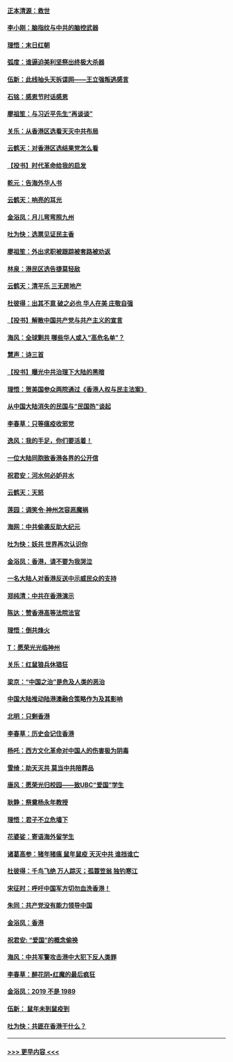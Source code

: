 #### [正本清源：救世](../pages/nsc993/n11689134.md?t=11292144) 
#### [李小刚：脑指纹与中共的脑控武器](../pages/nsc993/n11688900.md?t=11292144) 
#### [理悟：末日红朝](../pages/nsc993/n11688829.md?t=11292144) 
#### [弧度：谁逼迫美利坚祭出终极大杀器](../pages/nsc993/n11688735.md?t=11292144) 
#### [伍新：此线抽头天拆谍网——王立强叛逃感言](../pages/nsc993/n11687981.md?t=11292144) 
#### [石铭：感恩节时话感恩](../pages/nsc993/n11687568.md?t=11292144) 
#### [廖祖笙：与习近平先生“再谈谈”](../pages/nsc993/n11687005.md?t=11292144) 
#### [关乐：从香港区选看天灭中共布局](../pages/nsc993/n11686647.md?t=11292144) 
#### [云鹤天：对香港区选结果党怎么看](../pages/nsc993/n11686216.md?t=11292144) 
#### [【投书】时代革命给我的启发](../pages/nsc993/n11684287.md?t=11292144) 
#### [乾元：告海外华人书](../pages/nsc993/n11684044.md?t=11292144) 
#### [云鹤天：响亮的耳光](../pages/nsc993/n11684254.md?t=11292144) 
#### [金浴凤：月儿弯弯照九州](../pages/nsc993/n11684231.md?t=11292144) 
#### [吐为快：选票见证民主香](../pages/nsc993/n11684206.md?t=11292144) 
#### [廖祖笙：外出求职被跟踪被套路被劝返](../pages/nsc993/n11683874.md?t=11292144) 
#### [林泉：港民区选告捷莫轻敌](../pages/nsc993/n11683930.md?t=11292144) 
#### [云鹤天：清平乐 三无房地产](../pages/nsc993/n11681521.md?t=11292144) 
#### [杜彼得：出其不意 破之必也 华人在美 庄敬自强](../pages/nsc993/n11679554.md?t=11292144) 
#### [【投书】解散中国共产党与共产主义的宣言](../pages/nsc993/n11679177.md?t=11292144) 
#### [海风：全球剿共 哪些华人或入“高危名单”？](../pages/nsc993/n11678617.md?t=11292144) 
#### [慧声：诗三首](../pages/nsc993/n11678848.md?t=11292144) 
#### [【投书】曝光中共治理下大陆的黑暗](../pages/nsc993/n11678674.md?t=11292144) 
#### [理悟：贺美国参众两院通过《香港人权与民主法案》](../pages/nsc993/n11678104.md?t=11292144) 
#### [从中国大陆消失的民国与“民国热”谈起](../pages/nsc993/n11678075.md?t=11292144) 
#### [李春草：只等瘟疫收邪党](../pages/nsc993/n11677308.md?t=11292144) 
#### [逸风：我的手足，你们要活着！](../pages/nsc993/n11676352.md?t=11292144) 
#### [一位大陆同胞致香港各界的公开信](../pages/nsc993/n11675761.md?t=11292144) 
#### [祝君安：河水何必妒井水](../pages/nsc993/n11675746.md?t=11292144) 
#### [云鹤天：天怒](../pages/nsc993/n11675718.md?t=11292144) 
#### [莲园：调笑令‧神州怎容恶魔祸](../pages/nsc993/n11675648.md?t=11292144) 
#### [海网：中共偷袭反助大纪元](../pages/nsc993/n11673515.md?t=11292144) 
#### [吐为快：妖共 世界再次认识你](../pages/nsc993/n11673506.md?t=11292144) 
#### [金浴凤：香港，请不要为我哭泣](../pages/nsc993/n11673248.md?t=11292144) 
#### [一名大陆人对香港反送中示威民众的支持](../pages/nsc993/n11672615.md?t=11292144) 
#### [郑纯清：中共在香港演示](../pages/nsc993/n11670539.md?t=11292144) 
#### [陈达：赞香港高等法院法官](../pages/nsc993/n11669542.md?t=11292144) 
#### [理悟：倒共烽火](../pages/nsc993/n11668844.md?t=11292144) 
#### [T：愿荣光光临神州](../pages/nsc993/n11668421.md?t=11292144) 
#### [关乐：红鼠狼兵休猖狂](../pages/nsc993/n11668378.md?t=11292144) 
#### [梁京：“中国之治”是危及人类的恶治](../pages/nsc993/n11668328.md?t=11292144) 
#### [中国大陆推动陆港澳融合策略作为及其影响](../pages/nsc993/n11668157.md?t=11292144) 
#### [北明：只剩香港](../pages/nsc993/n11668002.md?t=11292144) 
#### [李春草：历史会记住香港](../pages/nsc993/n11667927.md?t=11292144) 
#### [杨吒：西方文化革命对中国人的伤害极为阴毒](../pages/nsc993/n11664521.md?t=11292144) 
#### [雪绮：助天灭共 莫当中共陪葬品](../pages/nsc993/n11662650.md?t=11292144) 
#### [唐风：愿荣光归校园——致UBC“爱国”学生](../pages/nsc993/n11662194.md?t=11292144) 
#### [耿静：祭奠杨永年教授](../pages/nsc993/n11662514.md?t=11292144) 
#### [理悟：君子不立危墙下](../pages/nsc993/n11662172.md?t=11292144) 
#### [花婆娑：寄语海外留学生](../pages/nsc993/n11662121.md?t=11292144) 
#### [诸葛高参：猪年猪瘟 鼠年鼠疫 天灭中共 谁挡谁亡](../pages/nsc993/n11661980.md?t=11292144) 
#### [杜彼得：千鸟飞绝 万人踪灭；孤蓑笠翁 独钓寒江](../pages/nsc993/n11661170.md?t=11292144) 
#### [宋征时：呼吁中国军方切勿血洗香港！](../pages/nsc993/n11415318.md?t=11292144) 
#### [朱同：共产党没有能力领导中国](../pages/nsc993/n11660421.md?t=11292144) 
#### [金浴凤：香港](../pages/nsc993/n11660419.md?t=11292144) 
#### [祝君安: “爱国”的概念偷换](../pages/nsc993/n11659706.md?t=11292144) 
#### [海风：中共军警攻击港中大犯下反人类罪](../pages/nsc993/n11659632.md?t=11292144) 
#### [李春草：醉花阴•红魔的最后疯狂](../pages/nsc993/n11659287.md?t=11292144) 
#### [金浴凤：2019 不是 1989](../pages/nsc993/n11657663.md?t=11292144) 
#### [伍新： 鼠年未到鼠疫到](../pages/nsc993/n11655098.md?t=11292144) 
#### [吐为快：共匪在香港干什么？](../pages/nsc993/n11654891.md?t=11292144) 

----
#### [ >>> 更早内容 <<< ](../indexes/nsc993-earlier.md)
